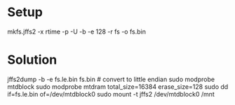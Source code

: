 # Setup
 mkfs.jffs2 -x rtime -p -U -b -e 128 -r fs -o fs.bin

# Solution
 jffs2dump -b -e fs.le.bin fs.bin # convert to little endian
 sudo modprobe mtdblock
 sudo modprobe mtdram total_size=16384 erase_size=128
 sudo dd if=fs.le.bin of=/dev/mtdblock0
 sudo mount -t jffs2 /dev/mtdblock0 /mnt
